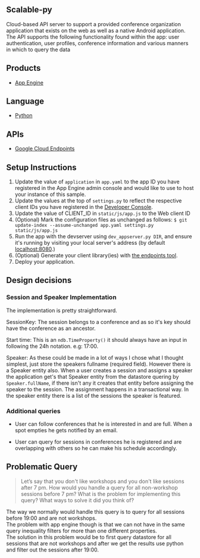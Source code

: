 ## Scalable-py

Cloud-based API server to support a provided conference organization application that exists on the web as well as a native Android application. The API supports the following functionality found within the app: user authentication, user profiles, conference information and various manners in which to query the data

## Products
- [App Engine][1]

## Language
- [Python][2]

## APIs
- [Google Cloud Endpoints][3]

## Setup Instructions
1. Update the value of `application` in `app.yaml` to the app ID you
   have registered in the App Engine admin console and would like to use to host
   your instance of this sample.
1. Update the values at the top of `settings.py` to
   reflect the respective client IDs you have registered in the
   [Developer Console][4].
1. Update the value of CLIENT_ID in `static/js/app.js` to the Web client ID
1. (Optional) Mark the configuration files as unchanged as follows:
   `$ git update-index --assume-unchanged app.yaml settings.py static/js/app.js`
1. Run the app with the devserver using `dev_appserver.py DIR`, and ensure it's running by visiting your local server's address (by default [localhost:8080][5].)
1. (Optional) Generate your client library(ies) with [the endpoints tool][6].
1. Deploy your application.

## Design decisions

### Session and Speaker Implementation

The implementation is pretty straightforward.

SessionKey: The session belongs to a conference and as so it's key should have the conference as an ancestor.

Start time: This is an `ndb.TimeProperty()` it should always have an input in following the 24h notation. e.g: 17:00.

Speaker: As these could be made in a lot of ways I chose what I thought  simplest, just store the speakers fullname (required field). However there is a Speaker entity also.
When a user creates a session and assigns a speaker the application get's that Speaker entity from the datastore quering by `Speaker.fullName`, if there isn't any it creates that entity before assigning the speaker to the session. The assignment happens in a transactional way.
In the speaker entity there is a list of the sessions the speaker is featured.

### Additional queries

- User can follow conferences that he is interested in and are full.
When a spot empties he gets notified by an email.

- User can query for sessions in conferences he is registered and are overlapping with others so he can make his schedule accordingly.


## Problematic Query

>Let’s say that you don't like workshops and you don't like sessions after 7 pm. How would you handle a query for all non-workshop sessions before 7 pm? What is the problem for implementing this query? What ways to solve it did you think of?

The way we normally would handle this query is to query for all sessions before 19:00 and are not workshops.  
The problem with app engine though is that we can not have in the same query inequality filters for more than one different properties.  
The solution in this problem would be to first query datastore for all sessions that are not workshops and after we get the results use python and filter out the sessions after 19:00.


[1]: https://developers.google.com/appengine
[2]: http://python.org
[3]: https://developers.google.com/appengine/docs/python/endpoints/
[4]: https://console.developers.google.com/
[5]: https://localhost:8080/
[6]: https://developers.google.com/appengine/docs/python/endpoints/endpoints_tool
